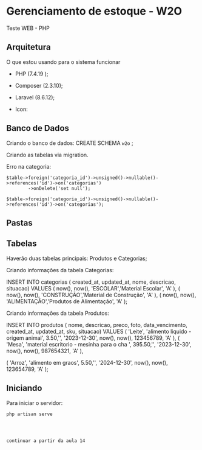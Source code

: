 # Gerenciamento de estoque - W2O


Teste WEB - PHP 

## Arquitetura

O que estou usando para o sistema funcionar

* PHP (7.4.19 );
* Composer (2.3.10);
* Laravel (8.6.12);
* Icon:    

	<script src="https://unpkg.com/ionicons@4.5.10-0/dist/ionicons.js"></script>
	
	
## Banco de Dados

Criando o banco de dados: CREATE SCHEMA `w2o` ;


Criando as tabelas via migration.

Erro na categoria:

	$table->foreign('categoria_id')->unsigned()->nullable()->references('id')->on('categorias')
            ->onDelete('set null');
			
	$table->foreign('categoria_id')->unsigned()->nullable()->references('id')->on('categorias');         



## Pastas

## Tabelas

Haverão duas tabelas principais: Produtos e Categorias;

Criando informações da tabela Categorias:

INSERT INTO categorias ( created_at, updated_at, nome, descricao, situacao)
VALUES
( now(), now(), 'ESCOLAR','Material Escolar', 'A' ),
( now(), now(), 'CONSTRUÇÃO','Material de Construção', 'A' ),
( now(), now(), 'ALIMENTAÇÃO','Produtos de Alimentação', 'A' );



Criando informações da tabela Produtos:

INSERT INTO produtos ( nome, descricao, preco, foto, data_vencimento, created_at, updated_at, sku,  situacao)
VALUES
( 'Leite', 'alimento liquido -  origem animal', 3.50,'', '2023-12-30', now(), now(),  123456789,  'A' ),
( 'Mesa', 'material escritorio -  mesinha para o cha ', 395.50,'', '2023-12-30', now(), now(),  987654321,  'A' ),

( 'Arroz', 'alimento em graos', 5.50,'', '2024-12-30', now(), now(),  123654789,  'A' );




## Iniciando 

Para iniciar o servidor: 

	php artisan serve
	
	
	
	
	continuar a partir da aula 14 
	




